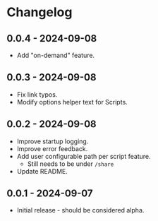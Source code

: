 # Changelog

## 0.0.4 - 2024-09-08
 - Add "on-demand" feature.

## 0.0.3 - 2024-09-08
 - Fix link typos.
 - Modify options helper text for Scripts.

## 0.0.2 - 2024-09-08
 - Improve startup logging.
 - Improve error feedback.
 - Add user configurable path per script feature.
   - Still needs to be under `/share`
 - Update README.

## 0.0.1 - 2024-09-07
 - Initial release - should be considered alpha.
